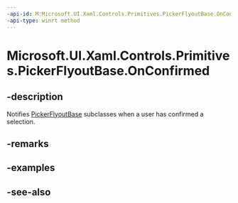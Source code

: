```yaml
---
-api-id: M:Microsoft.UI.Xaml.Controls.Primitives.PickerFlyoutBase.OnConfirmed
-api-type: winrt method
---
```


<!-- Method syntax
virtual protected void OnConfirmed()
-->

# Microsoft.UI.Xaml.Controls.Primitives.PickerFlyoutBase.OnConfirmed

## -description
Notifies [PickerFlyoutBase](pickerflyoutbase.md) subclasses when a user has confirmed a selection.

## -remarks

## -examples

## -see-also
